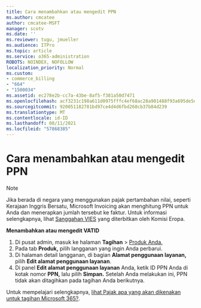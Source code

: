```yaml
---
title: Cara menambahkan atau mengedit PPN
ms.author: cmcatee
author: cmcatee-MSFT
manager: scotv
ms.date: ''
ms.reviewer: tugu, jmueller
ms.audience: ITPro
ms.topic: article
ms.service: o365-administration
ROBOTS: NOINDEX, NOFOLLOW
localization_priority: Normal
ms.custom:
- commerce_billing
- "664"
- "1500034"
ms.assetid: ec278e2b-cc7a-43be-8af5-f381a50d7471
ms.openlocfilehash: acf3231c198a611d0975fffc4ef68ac28a901488f93a695de5d8f19bebf80f25
ms.sourcegitcommit: 920051182781bd97ce4d4d6fbd268cb37b84d239
ms.translationtype: MT
ms.contentlocale: id-ID
ms.lasthandoff: 08/11/2021
ms.locfileid: "57868385"
---
```

# <a name="how-to-add-or-edit-a-vatid"></a>Cara menambahkan atau mengedit PPN

> [!NOTE]
> Jika berada di negara yang menggunakan pajak pertambahan nilai, seperti Kerajaan Inggris Bersatu, Microsoft Invoicing akan menghitung PPN untuk Anda dan menerapkan jumlah tersebut ke faktur. Untuk informasi selengkapnya, lihat [Sanggahan VIES](https://go.microsoft.com/fwlink/p/?LinkID=841741) yang diterbitkan oleh Komisi Eropa.

**Menambahkan atau mengedit VATID**

1. Di pusat admin, masuk ke halaman **Tagihan** \> [Produk Anda.](https://go.microsoft.com/fwlink/p/?linkid=842054)
2. Pada tab **Produk,** pilih langganan yang ingin Anda perbarui.
3. Di halaman detail langganan, di bagian **Alamat penggunaan layanan,** pilih **Edit alamat penggunaan layanan**.
4. Di panel **Edit alamat penggunaan layanan** Anda, ketik ID PPN Anda di kotak nomor **PPN,** lalu pilih **Simpan.** Setelah Anda melakukan ini, PPN tidak akan ditagihkan pada tagihan Anda berikutnya.

Untuk mempelajari selengkapnya, [lihat Pajak apa yang akan dikenakan untuk tagihan Microsoft 365?](https://docs.microsoft.com/microsoft-365/commerce/billing-and-payments/tax-information#what-tax-will-i-be-charged).